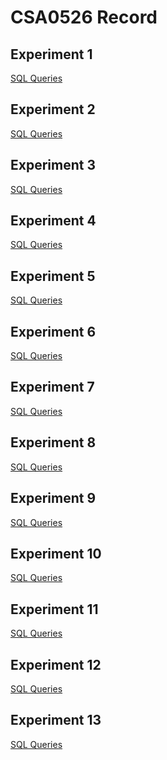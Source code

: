 # CSA0526 Record
## Experiment 1
[SQL Queries](https://github.com/192011117/CSA0526/blob/main/exp1_ddl_commands.txt)
## Experiment 2
[SQL Queries](https://github.com/192011117/CSA0526/blob/main/exp2.txt)
## Experiment 3
[SQL Queries](https://github.com/192011117/CSA0526/blob/main/exp3_dmlcommand.txt)
## Experiment 4
[SQL Queries](https://github.com/192011117/CSA0526/blob/main/exp4.txt)
## Experiment 5
[SQL Queries](https://github.com/192011117/CSA0526/blob/main/exp5.txt)
## Experiment 6
[SQL Queries]()
## Experiment 7
[SQL Queries]()
## Experiment 8
[SQL Queries]()
## Experiment 9
[SQL Queries]()
## Experiment 10
[SQL Queries]()
## Experiment 11
[SQL Queries]()
## Experiment 12
[SQL Queries]()
## Experiment 13
[SQL Queries]()
